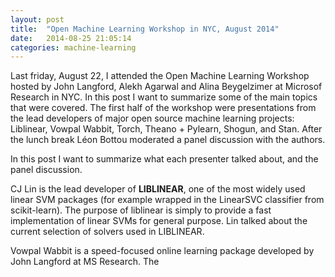 ```yaml
---
layout: post
title:  "Open Machine Learning Workshop in NYC, August 2014"
date:   2014-08-25 21:05:14
categories: machine-learning
---
```


Last friday, August 22, I attended the Open Machine Learning Workshop hosted by John Langford, Alekh Agarwal and Alina Beygelzimer at Microsof Research in NYC. 
In this post I want to summarize some of the main topics that were covered.
The first half of the workshop were presentations from the lead developers of major open source machine learning projects: Liblinear, Vowpal Wabbit, Torch, Theano + Pylearn, Shogun, and Stan.
After the lunch break Léon Bottou moderated a panel discussion with the authors.

In this post I want to summarize what each presenter talked about, and the panel discussion.

CJ Lin is the lead developer of **LIBLINEAR**, one of the most widely used linear SVM packages (for example wrapped in the LinearSVC classifier from scikit-learn).
The purpose of liblinear is simply to provide a fast implementation of linear SVMs for general purpose.
Lin talked about the current selection of solvers used in LIBLINEAR.

Vowpal Wabbit is a speed-focused online learning package developed by John Langford at MS Research.
The 

